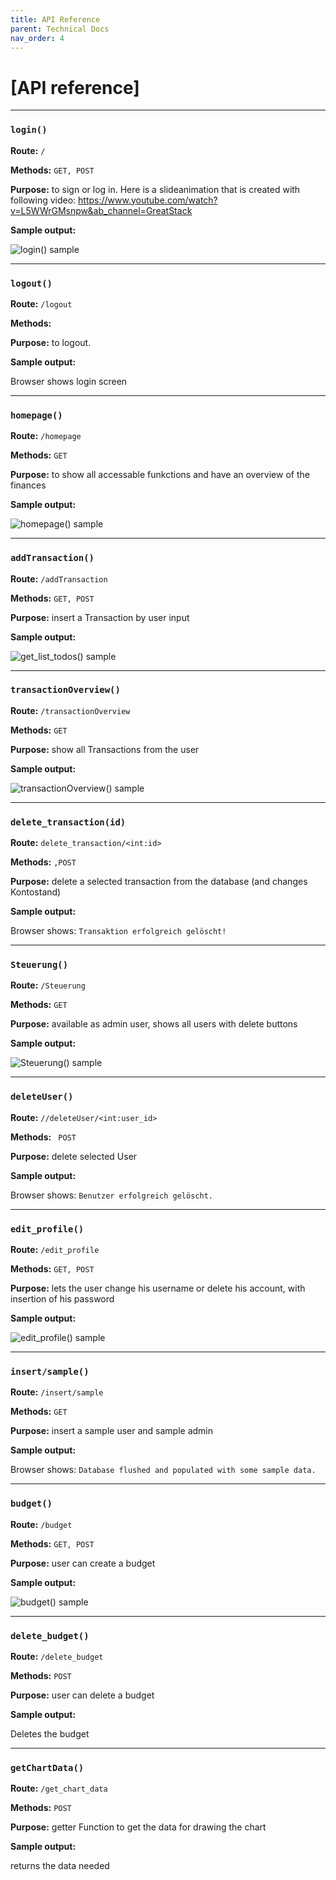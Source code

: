 ```yaml
---
title: API Reference
parent: Technical Docs
nav_order: 4
---
```




# [API reference]
---

### `login()`

**Route:** `/`

**Methods:** `GET, POST`

**Purpose:** to sign or log in. Here is a slideanimation that is created with following video: https://www.youtube.com/watch?v=L5WWrGMsnpw&ab_channel=GreatStack

**Sample output:**

![login() sample](../assets/images/login.PNG)

---

### `logout()`

**Route:** `/logout`

**Methods:** 

**Purpose:** to logout.

**Sample output:**

Browser shows login screen

---

### `homepage()`

**Route:** `/homepage`

**Methods:** `GET`

**Purpose:** to show all accessable funkctions and have an overview of the finances

**Sample output:**

![homepage() sample](../assets/images/homepage.PNG)

---

### `addTransaction()`

**Route:** `/addTransaction`

**Methods:** `GET, POST`

**Purpose:** insert a Transaction by user input 

**Sample output:**

![get_list_todos() sample](../assets/images/addTransaction.PNG)


---

### `transactionOverview()`

**Route:** `/transactionOverview`

**Methods:** `GET`

**Purpose:** show all Transactions from the user

**Sample output:**

![transactionOverview() sample](../assets/images/transactionOverview.PNG)


---

### `delete_transaction(id)`

**Route:** `delete_transaction/<int:id>`

**Methods:** `,POST`

**Purpose:** delete a selected transaction from the database (and changes Kontostand)

**Sample output:**

Browser shows: `Transaktion erfolgreich gelöscht!`

---

### `Steuerung()`

**Route:** `/Steuerung`

**Methods:** `GET`

**Purpose:** available as admin user, shows all users with delete buttons  

**Sample output:**

![Steuerung() sample](../assets/images/Steuerung.PNG)

---

### `deleteUser()`

**Route:** `//deleteUser/<int:user_id>`

**Methods:** ` POST`

**Purpose:** delete selected User 

**Sample output:**

Browser shows: `Benutzer erfolgreich gelöscht.`

---


### `edit_profile()`

**Route:** `/edit_profile`

**Methods:** `GET, POST`

**Purpose:** lets the user change his username or delete his account, with insertion of his password 

**Sample output:**

![edit_profile() sample](../assets/images/edit_profile.PNG)

---

### `insert/sample()`

**Route:** `/insert/sample`

**Methods:** `GET`

**Purpose:** insert a sample user and sample admin

**Sample output:**

Browser shows: `Database flushed and populated with some sample data.`

---

### `budget()`

**Route:** `/budget`

**Methods:** `GET, POST`

**Purpose:** user can create a budget

**Sample output:**

![budget() sample](../assets/images/budget.PNG)

---

### `delete_budget()`

**Route:** `/delete_budget`

**Methods:** `POST`

**Purpose:** user can delete a budget

**Sample output:**

Deletes the budget

---

### `getChartData()`

**Route:** `/get_chart_data`

**Methods:** `POST`

**Purpose:** getter Function to get the data for drawing the chart

**Sample output:**

returns the data needed
